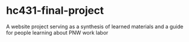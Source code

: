 # hc431-final-project
A website project serving as a synthesis of learned materials and a guide for people learning about PNW work labor
